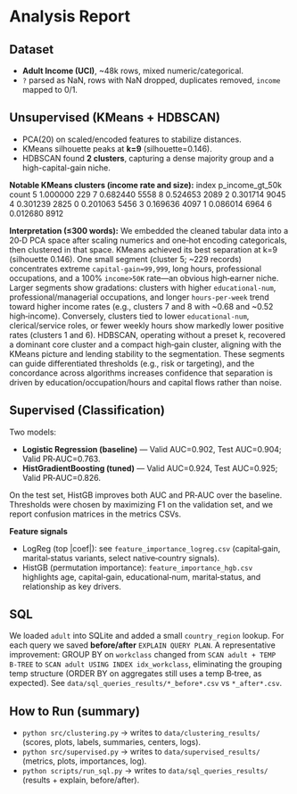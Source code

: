 
# Analysis Report

## Dataset
- **Adult Income (UCI)**, ~48k rows, mixed numeric/categorical.
- `?` parsed as NaN, rows with NaN dropped, duplicates removed, `income` mapped to 0/1.

## Unsupervised (KMeans + HDBSCAN)
- PCA(20) on scaled/encoded features to stabilize distances.
- KMeans silhouette peaks at **k=9** (silhouette=0.146).
- HDBSCAN found **2 clusters**, capturing a dense majority group and a high-capital-gain niche.

**Notable KMeans clusters (income rate and size):**
 index  p_income_gt_50k  count
     5         1.000000    229
     7         0.682440   5558
     8         0.524653   2089
     2         0.301714   9045
     4         0.301239   2825
     0         0.201063   5456
     3         0.169636   4097
     1         0.086014   6964
     6         0.012680   8912

**Interpretation (≤300 words):**
We embedded the cleaned tabular data into a 20‑D PCA space after scaling numerics and one‑hot encoding categoricals, then clustered in that space. KMeans achieved its best separation at k=9 (silhouette 0.146). One small segment (cluster 5; ~229 records) concentrates extreme `capital-gain≈99,999`, long hours, professional occupations, and a 100% `income>50K` rate—an obvious high‑earner niche. Larger segments show gradations: clusters with higher `educational-num`, professional/managerial occupations, and longer `hours-per-week` trend toward higher income rates (e.g., clusters 7 and 8 with ~0.68 and ~0.52 high‑income). Conversely, clusters tied to lower `educational-num`, clerical/service roles, or fewer weekly hours show markedly lower positive rates (clusters 1 and 6). HDBSCAN, operating without a preset k, recovered a dominant core cluster and a compact high‑gain cluster, aligning with the KMeans picture and lending stability to the segmentation. These segments can guide differentiated thresholds (e.g., risk or targeting), and the concordance across algorithms increases confidence that separation is driven by education/occupation/hours and capital flows rather than noise.

## Supervised (Classification)
Two models:
- **Logistic Regression (baseline)** — Valid AUC=0.902, Test AUC=0.904; Valid PR‑AUC=0.763.
- **HistGradientBoosting (tuned)** — Valid AUC=0.924, Test AUC=0.925; Valid PR‑AUC=0.826.

On the test set, HistGB improves both AUC and PR‑AUC over the baseline. Thresholds were chosen by maximizing F1 on the validation set, and we report confusion matrices in the metrics CSVs.

**Feature signals**
- LogReg (top |coef|): see `feature_importance_logreg.csv` (capital‑gain, marital‑status variants, select native‑country signals).
- HistGB (permutation importance): `feature_importance_hgb.csv` highlights age, capital‑gain, educational‑num, marital‑status, and relationship as key drivers.

## SQL
We loaded `adult` into SQLite and added a small `country_region` lookup. For each query we saved **before/after** `EXPLAIN QUERY PLAN`. A representative improvement: GROUP BY on `workclass` changed from `SCAN adult + TEMP B‑TREE` to `SCAN adult USING INDEX idx_workclass`, eliminating the grouping temp structure (ORDER BY on aggregates still uses a temp B‑tree, as expected). See `data/sql_queries_results/*_before*.csv` vs `*_after*.csv`.

## How to Run (summary)
- `python src/clustering.py` → writes to `data/clustering_results/` (scores, plots, labels, summaries, centers, logs).
- `python src/supervised.py` → writes to `data/supervised_results/` (metrics, plots, importances, log).
- `python scripts/run_sql.py` → writes to `data/sql_queries_results/` (results + explain, before/after).

